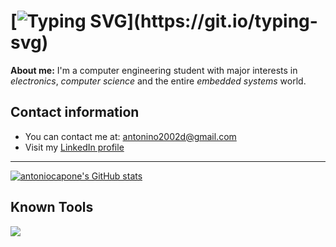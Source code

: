 # [![Typing SVG](https://readme-typing-svg.demolab.com?font=Iosevka&size=28&pause=1000&color=FFDD33&vCenter=true&random=false&width=435&lines=Hi%2C+I'm+Antonio.)](https://git.io/typing-svg)

**About me:** I'm a computer engineering student with major interests in _electronics_,  _computer science_ and the entire _embedded systems_ world.
 
## Contact information
- You can contact me at: antonino2002d@gmail.com
- Visit my [LinkedIn profile](https://linkedin.com/in/antonio-capone-7842571b9)

---
[![antoniocapone's GitHub stats](https://github-readme-stats.vercel.app/api?username=antoniocapone&theme=transparent)](https://github.com/anuraghazra/github-readme-stats)

## Known Tools
[![](https://skillicons.dev/icons?i=linux,git,python,c,cpp,rust,bash,vscode,arduino,raspberrypi)](https://skillicons.dev)
